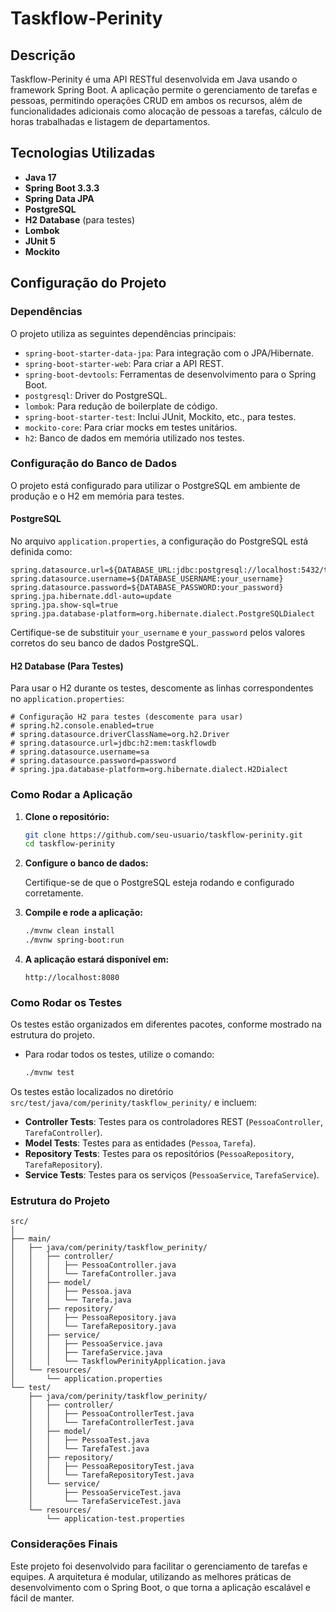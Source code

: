 
# Taskflow-Perinity

## Descrição

Taskflow-Perinity é uma API RESTful desenvolvida em Java usando o framework Spring Boot. A aplicação permite o gerenciamento de tarefas e pessoas, permitindo operações CRUD em ambos os recursos, além de funcionalidades adicionais como alocação de pessoas a tarefas, cálculo de horas trabalhadas e listagem de departamentos.

## Tecnologias Utilizadas

- **Java 17**
- **Spring Boot 3.3.3**
- **Spring Data JPA**
- **PostgreSQL**
- **H2 Database** (para testes)
- **Lombok**
- **JUnit 5**
- **Mockito**

## Configuração do Projeto

### Dependências

O projeto utiliza as seguintes dependências principais:

- `spring-boot-starter-data-jpa`: Para integração com o JPA/Hibernate.
- `spring-boot-starter-web`: Para criar a API REST.
- `spring-boot-devtools`: Ferramentas de desenvolvimento para o Spring Boot.
- `postgresql`: Driver do PostgreSQL.
- `lombok`: Para redução de boilerplate de código.
- `spring-boot-starter-test`: Inclui JUnit, Mockito, etc., para testes.
- `mockito-core`: Para criar mocks em testes unitários.
- `h2`: Banco de dados em memória utilizado nos testes.

### Configuração do Banco de Dados

O projeto está configurado para utilizar o PostgreSQL em ambiente de produção e o H2 em memória para testes.

#### **PostgreSQL**

No arquivo `application.properties`, a configuração do PostgreSQL está definida como:

```properties
spring.datasource.url=${DATABASE_URL:jdbc:postgresql://localhost:5432/taskflowdb}
spring.datasource.username=${DATABASE_USERNAME:your_username}
spring.datasource.password=${DATABASE_PASSWORD:your_password}
spring.jpa.hibernate.ddl-auto=update
spring.jpa.show-sql=true
spring.jpa.database-platform=org.hibernate.dialect.PostgreSQLDialect
```

Certifique-se de substituir `your_username` e `your_password` pelos valores corretos do seu banco de dados PostgreSQL.

#### **H2 Database (Para Testes)**

Para usar o H2 durante os testes, descomente as linhas correspondentes no `application.properties`:

```properties
# Configuração H2 para testes (descomente para usar)
# spring.h2.console.enabled=true
# spring.datasource.driverClassName=org.h2.Driver
# spring.datasource.url=jdbc:h2:mem:taskflowdb
# spring.datasource.username=sa
# spring.datasource.password=password
# spring.jpa.database-platform=org.hibernate.dialect.H2Dialect
```

### Como Rodar a Aplicação

1. **Clone o repositório:**

   ```bash
   git clone https://github.com/seu-usuario/taskflow-perinity.git
   cd taskflow-perinity
   ```

2. **Configure o banco de dados:**

   Certifique-se de que o PostgreSQL esteja rodando e configurado corretamente.

3. **Compile e rode a aplicação:**

   ```bash
   ./mvnw clean install
   ./mvnw spring-boot:run
   ```

4. **A aplicação estará disponível em:**

   ```
   http://localhost:8080
   ```

### Como Rodar os Testes

Os testes estão organizados em diferentes pacotes, conforme mostrado na estrutura do projeto.

- Para rodar todos os testes, utilize o comando:

  ```bash
  ./mvnw test
  ```

Os testes estão localizados no diretório `src/test/java/com/perinity/taskflow_perinity/` e incluem:

- **Controller Tests**: Testes para os controladores REST (`PessoaController`, `TarefaController`).
- **Model Tests**: Testes para as entidades (`Pessoa`, `Tarefa`).
- **Repository Tests**: Testes para os repositórios (`PessoaRepository`, `TarefaRepository`).
- **Service Tests**: Testes para os serviços (`PessoaService`, `TarefaService`).

### Estrutura do Projeto

```plaintext
src/
│
├── main/
│   ├── java/com/perinity/taskflow_perinity/
│   │   ├── controller/
│   │   │   ├── PessoaController.java
│   │   │   └── TarefaController.java
│   │   ├── model/
│   │   │   ├── Pessoa.java
│   │   │   └── Tarefa.java
│   │   ├── repository/
│   │   │   ├── PessoaRepository.java
│   │   │   └── TarefaRepository.java
│   │   ├── service/
│   │   │   ├── PessoaService.java
│   │   │   ├── TarefaService.java
│   │   │   └── TaskflowPerinityApplication.java
│   └── resources/
│       └── application.properties
└── test/
    ├── java/com/perinity/taskflow_perinity/
    │   ├── controller/
    │   │   ├── PessoaControllerTest.java
    │   │   └── TarefaControllerTest.java
    │   ├── model/
    │   │   ├── PessoaTest.java
    │   │   └── TarefaTest.java
    │   ├── repository/
    │   │   ├── PessoaRepositoryTest.java
    │   │   └── TarefaRepositoryTest.java
    │   └── service/
    │       ├── PessoaServiceTest.java
    │       └── TarefaServiceTest.java
    └── resources/
        └── application-test.properties
```

### Considerações Finais

Este projeto foi desenvolvido para facilitar o gerenciamento de tarefas e equipes. A arquitetura é modular, utilizando as melhores práticas de desenvolvimento com o Spring Boot, o que torna a aplicação escalável e fácil de manter.
